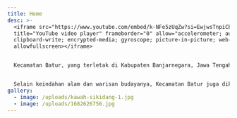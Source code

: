 ```yaml
---
title: Home
desc: >-
  <iframe src="https://www.youtube.com/embed/k-NFe5zUqZw?si=EwjwsTnpiCbbOvrp"
  title="YouTube video player" frameborder="0" allow="accelerometer; autoplay;
  clipboard-write; encrypted-media; gyroscope; picture-in-picture; web-share"
  allowfullscreen></iframe>


  Kecamatan Batur, yang terletak di Kabupaten Banjarnegara, Jawa Tengah, menyajikan keindahan alam dan kekayaan budaya yang memikat. Dikelilingi oleh perbukitan yang hijau, kecamatan ini menawarkan panorama pegunungan yang memukau serta udara segar yang menyegarkan jiwa. Selain pesona alamnya, Batur juga menjadi tuan rumah bagi sejumlah situs bersejarah dan religius, termasuk kompleks Candi Arjuna yang menjadi bagian dari Candi Dieng. Kecamatan ini tidak hanya menjadi destinasi wisata yang menarik, tetapi juga menjaga kearifan lokal dan tradisi yang kuat, tercermin dalam kehidupan sehari-hari masyarakatnya.


  Selain keindahan alam dan warisan budayanya, Kecamatan Batur juga dikenal dengan kegiatan pertanian yang berkembang pesat. Sawah terasering yang memanjang menghiasi lanskapnya, menciptakan pemandangan yang menawan mata. Masyarakat Batur secara tradisional terlibat dalam berbagai kegiatan pertanian, termasuk penanaman padi dan sayuran. Kecamatan ini tidak hanya menjadi destinasi wisata yang menarik, tetapi juga menggambarkan harmoni antara manusia dan alam serta keberlanjutan kehidupan masyarakat pedesaan.
gallery:
  - image: /uploads/kawah-sikidang-1.jpg
  - image: /uploads/1682626756.jpg
---
```

